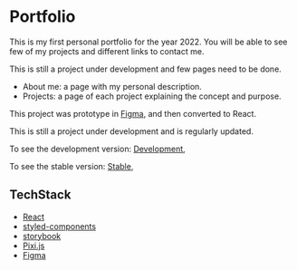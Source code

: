 # Portfolio

This is my first personal portfolio for the year 2022. 
You will be able to see few of my projects and different links to contact me.

This is still a project under development and few pages need to be done.

- About me: a page with my personal description.
- Projects: a page of each project explaining the concept and purpose.

This project was prototype in [Figma](https://www.figma.com/file/CzGQfZCsf1hX7TZmbZjEw2/Portfolio?node-id=0%3A1),
and then converted to React.

This is still a project under development and is regularly updated.

To see the development version: [Development](https://www.development.mickaelbenasse.fr),

To see the stable version: [Stable](https://www.portfolio.mickaelbenasse.fr),

## TechStack

- [React](https://reactjs.org/)
- [styled-components](https://www.styled-components.com/)
- [storybook](https://storybook.js.org/)
- [Pixi.js](https://pixijs.com/)
- [Figma](https://www.figma.com/)